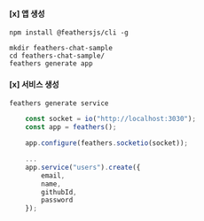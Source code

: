 #### [x] 앱 생성

```
npm install @feathersjs/cli -g

mkdir feathers-chat-sample
cd feathers-chat-sample/
feathers generate app

```

#### [x] 서비스 생성

```
feathers generate service
```

```javascript
    const socket = io("http://localhost:3030");
    const app = feathers();

    app.configure(feathers.socketio(socket));

    ...
    app.service("users").create({
        email,
        name,
        githubId,
        password
    });
```
